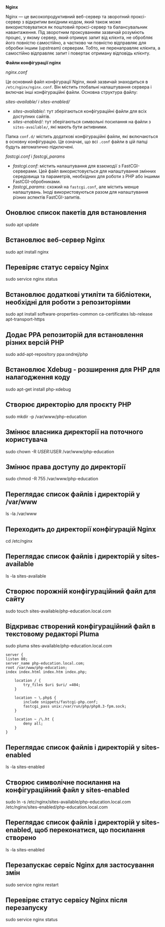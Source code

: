 **Nginx**

Nginx — це високопродуктивний веб-сервер та зворотний проксі-сервер з відкритим вихідним кодом, який також може використовуватися
як поштовий проксі-сервер та балансувальник навантаження. Під зворотним проксуванням зазвичай розуміють процес, у якому сервер,
який отримує запит від клієнта, не обробляє його повністю самостійно, а частково чи повністю відправляє для обробки іншим (upstream) серверам.
Тобто, не перенаправляє клієнта, а самостійно відправляє запит і повертає отриману відповідь клієнту.

**Файли конфігурації nginx**

*nginx.conf*

Це основний файл конфігурації Nginx, який зазвичай знаходиться в `/etc/nginx/nginx.conf`. Він містить глобальні налаштування сервера і включає інші
конфігураційні файли. Основна структура файлу:

*sites-available/ і sites-enabled/*
- *sites-available/*: тут зберігаються конфігураційні файли для всіх доступних сайтів.
- *sites-enabled/*: тут зберігаються символьні посилання на файли з `sites-available/`, які мають бути активними.

Папка `conf.d/` містить додаткові конфігураційні файли, які включаються в основну конфігурацію. Це означає, що всі `.conf` файли
в цій папці будуть автоматично підключені.

*fastcgi.conf* і *fastcgi_params*
- *fastcgi.conf*: містить налаштування для взаємодії з FastCGI-серверами. Цей файл використовується для налаштування змінних
середовища та параметрів, необхідних для роботи з PHP або іншими FastCGI-обробниками.
- *fastcgi_params*: схожий на `fastcgi.conf`, але містить менше налаштувань. Іноді використовуються разом для налаштування
 різних аспектів FastCGI-запитів.

## Оновлює список пакетів для встановлення
sudo apt update

## Встановлює веб-сервер Nginx
sudo apt install nginx

## Перевіряє статус сервісу Nginx
sudo service nginx status

## Встановлює додаткові утиліти та бібліотеки, необхідні для роботи з репозиторіями
sudo apt install software-properties-common ca-certificates lsb-release apt-transport-https

## Додає PPA репозиторій для встановлення різних версій PHP
sudo add-apt-repository ppa:ondrej/php

## Встановлює Xdebug - розширення для PHP для налагодження коду
sudo apt-get install php-xdebug

## Створює директорію для проєкту PHP
sudo mkdir -p /var/www/php-education

## Змінює власника директорії на поточного користувача
sudo chown -R $USER:$USER /var/www/php-education

## Змінює права доступу до директорії
sudo chmod -R 755 /var/www/php-education

## Переглядає список файлів і директорій у /var/www
ls -la /var/www

## Переходить до директорії конфігурацій Nginx
cd /etc/nginx

## Переглядає список файлів і директорій у sites-available
ls -la sites-available

## Створює порожній конфігураційний файл для сайту
sudo touch sites-available/php-education.local.com

## Відкриває створений конфігураційний файл в текстовому редакторі Pluma
sudo pluma sites-available/php-education.local.com

```
server {
listen 80;
server_name php-education.local.com;
root /var/www/php-education;
index index.html index.htm index.php;

    location / {
        try_files $uri $uri/ =404;
    }
    
    location ~ \.php$ {
        include snippets/fastcgi-php.conf;
        fastcgi_pass unix:/var/run/php/php8.3-fpm.sock;
    }
    
    location ~ /\.ht {
        deny all;
    }
}
```
## Переглядає список файлів і директорій у sites-enabled
ls -la sites-enabled

## Створює символічне посилання на конфігураційний файл у sites-enabled
sudo ln -s /etc/nginx/sites-available/php-education.local.com /etc/nginx/sites-enabled/php-education.local.com

## Переглядає список файлів і директорій у sites-enabled, щоб переконатися, що посилання створено
ls -la sites-enabled

## Перезапускає сервіс Nginx для застосування змін
sudo service nginx restart

## Перевіряє статус сервісу Nginx після перезапуску
sudo service nginx status


